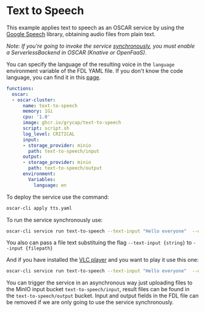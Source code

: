 # Text to Speech

This example applies text to speech as an OSCAR service by using the [Google Speech](https://pypi.org/project/google-speech/) library, obtaining audio files from plain text.

*Note: If you're going to invoke the service [synchronously](https://docs.oscar.grycap.net/invoking/#synchronous-invocations), you must enable a ServerlessBackend in OSCAR (Knative or OpenFaaS).*

You can specify the language of the resulting voice in the `language` environment variable of the FDL YAML file. If you don't know the code language, you can find it in this [page](https://www.andiamo.co.uk/resources/iso-language-codes/).

```yaml
functions:
  oscar:
  - oscar-cluster:
      name: text-to-speech
      memory: 1Gi
      cpu: '1.0'
      image: ghcr.io/grycap/text-to-speech
      script: script.sh
      log_level: CRITICAL
      input:
      - storage_provider: minio
        path: text-to-speech/input
      output:
      - storage_provider: minio
        path: text-to-speech/output
      environment: 
        Variables:
          language: en
```

To deploy the service use the command:
```sh
oscar-cli apply tts.yaml
```

To run the service synchronously use:
```sh
oscar-cli service run text-to-speech --text-input "Hello everyone"  --output output.mp3
```
You also can pass a file text substituing the flag `--text-input {string}` to `--input {filepath}`

And if you have installed the [VLC player](https://www.videolan.org/vlc/) and you want to play it use this one:
```sh
oscar-cli service run text-to-speech --text-input "Hello everyone"  --output output.mp3 && vlc output.mp3
```

You can trigger the service in an asynchronous way just uploading files to the MinIO input bucket `text-to-speech/input`, result files can be found in the `text-to-speech/output` bucket. Input and output fields in the FDL file can be removed if we are only going to use the service synchronously.
